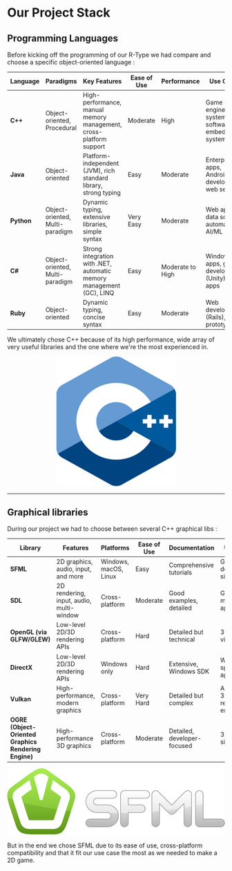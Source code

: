 # Our Project Stack

## Programming Languages

Before kicking off the programming of our R-Type we had compare and choose a specific object-oriented language :

| Language          | Paradigms                   | Key Features                                   | Ease of Use       | Performance        | Use Cases                      |
|--------------------|-----------------------------|-----------------------------------------------|-------------------|--------------------|---------------------------------|
| **C++**           | Object-oriented, Procedural | High-performance, manual memory management, cross-platform support | Moderate          | High               | Game engines, system software, embedded systems |
| **Java**          | Object-oriented            | Platform-independent (JVM), rich standard library, strong typing | Easy              | Moderate           | Enterprise apps, Android development, web servers |
| **Python**        | Object-oriented, Multi-paradigm | Dynamic typing, extensive libraries, simple syntax | Very Easy         | Moderate           | Web apps, data science, automation, AI/ML       |
| **C#**            | Object-oriented, Multi-paradigm | Strong integration with .NET, automatic memory management (GC), LINQ | Easy              | Moderate to High   | Windows apps, game development (Unity), web apps |
| **Ruby**          | Object-oriented            | Dynamic typing, concise syntax | Easy              | Moderate           | Web development (Rails), prototyping             |

We ultimately chose C++ because of its high performance, wide array of very useful libraries and the one where we're the most experienced in.

<p align="center">
  <img src="docs/assets/cpp-logo.png" alt="R-Type" width="277" height="300">
</p>

------

## Graphical libraries

During our project we had to choose between several C++ graphical libs :

| Library           | Features                            | Platforms          | Ease of Use       | Documentation          | Use Cases                     |
|--------------------|-------------------------------------|--------------------|-------------------|-------------------------|--------------------------------|
| **SFML**          | 2D graphics, audio, input, and more| Windows, macOS, Linux | Easy              | Comprehensive tutorials | Game development, simple apps|
| **SDL**           | 2D rendering, input, audio, multi-window | Cross-platform    | Moderate          | Good examples, detailed | Games, multimedia applications|
| **OpenGL (via GLFW/GLEW)** | Low-level 2D/3D rendering APIs | Cross-platform    | Hard              | Detailed but technical  | 3D graphics, visualization    |
| **DirectX**       | Low-level 2D/3D rendering APIs     | Windows only       | Hard              | Extensive, Windows SDK  | Windows-specific 3D apps      |
| **Vulkan**        | High-performance, modern graphics  | Cross-platform    | Very Hard         | Detailed but complex    | Advanced 3D rendering, engines|
| **OGRE (Object-Oriented Graphics Rendering Engine)** | High-performance 3D graphics | Cross-platform | Moderate          | Detailed, developer-focused | 3D games, simulation         |

<p align="center">
  <img src="docs/assets/sfml-logo.png" alt="R-Type" width="600">
</p>

But in the end we chose SFML due to its ease of use, cross-platform compatibility and that it fit our use case the most as we needed to make a 2D game.